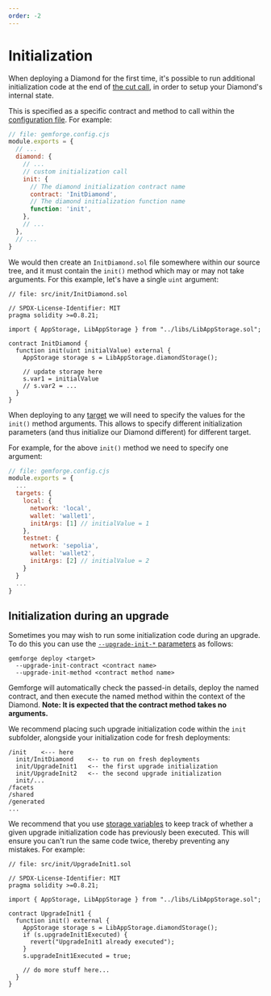 ```yaml
---
order: -2
---
```


# Initialization

When deploying a Diamond for the first time, it's possible to run additional initialization code at the end of [the cut call](https://github.com/mudgen/diamond-2/blob/master/contracts/facets/DiamondCutFacet.sol#L20), in order to setup your Diamond's internal state.

This is specified as a specific contract and method to call within the [configuration file](../configuration/diamond.md). For example:

```js
// file: gemforge.config.cjs
module.exports = {
  // ...
  diamond: {
    // ...
    // custom initialization call
    init: {
      // The diamond initialization contract name
      contract: 'InitDiamond',
      // The diamond initialization function name
      function: 'init',
    },  
    // ...
  },
  // ...
}
```

We would then create an `InitDiamond.sol` file somewhere within our source tree, and it must contain the `init()` method which may or may not take arguments. For this example, let's have a single `uint` argument:

```solidity
// file: src/init/InitDiamond.sol

// SPDX-License-Identifier: MIT
pragma solidity >=0.8.21;

import { AppStorage, LibAppStorage } from "../libs/LibAppStorage.sol";

contract InitDiamond {
  function init(uint initialValue) external {
    AppStorage storage s = LibAppStorage.diamondStorage();

    // update storage here
    s.var1 = initialValue
    // s.var2 = ...
  }
}
```

When deploying to any [target](../configuration/targets.md) we will need to specify the values for the `init()` method arguments. This allows to specify different initialization parameters (and thus initialize our Diamond different) for different target.

For example, for the above `init()` method we need to specify one argument:

```js
// file: gemforge.config.cjs
module.exports = {
  ...
  targets: {
    local: {
      network: 'local',
      wallet: 'wallet1',
      initArgs: [1] // initialValue = 1
    },
    testnet: {
      network: 'sepolia',
      wallet: 'wallet2',
      initArgs: [2] // initialValue = 2
    }
  }
  ...
}
```

## Initialization during an upgrade

Sometimes you may wish to run some initialization code during an upgrade. To do this you can use the [`--upgrade-init-*` parameters](../commands/deploy.md) as follows:

```shell
gemforge deploy <target>
  --upgrade-init-contract <contract name> 
  --upgrade-init-method <contract method name>
```

Gemforge will automatically check the passed-in details, deploy the named contract, and then execute the named method within the context of the Diamond. **Note: It is expected that the contract method takes no arguments.**

We recommend placing such upgrade initialization code within the `init` subfolder, alongside your initialization code for fresh deployments:

```
/init    <--- here
  init/InitDiamond    <-- to run on fresh deployments
  init/UpgradeInit1   <-- the first upgrade initialization
  init/UpgradeInit2   <-- the second upgrade initialization
  init/...
/facets
/shared
/generated 
...
```

We recommend that you use [storage variables](./storage.md) to keep track of whether a given upgrade initialization code has previously been executed. This will ensure you can't run the same code twice, thereby preventing any mistakes. For example:

```solidity
// file: src/init/UpgradeInit1.sol

// SPDX-License-Identifier: MIT
pragma solidity >=0.8.21;

import { AppStorage, LibAppStorage } from "../libs/LibAppStorage.sol";

contract UpgradeInit1 {
  function init() external {
    AppStorage storage s = LibAppStorage.diamondStorage();
    if (s.upgradeInit1Executed) {
      revert("UpgradeInit1 already executed");
    }
    s.upgradeInit1Executed = true;

    // do more stuff here...
  }
}
```
